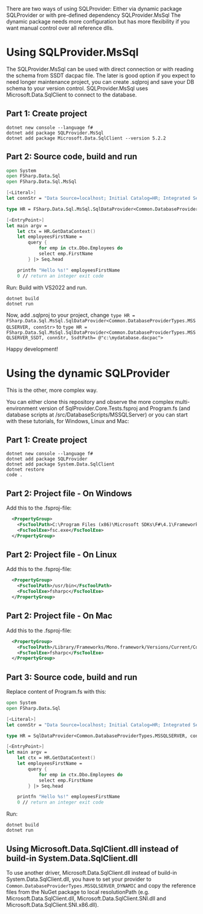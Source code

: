 There are two ways of using SQLProvider: Either via dynamic package SQLProvider or with pre-defined dependency SQLProvider.MsSql 
The dynamic package needs more configuration but has more flexibility if you want manual control over all reference dlls.

# Using SQLProvider.MsSql 

The SQLProvider.MsSql can be used with direct connection or with reading the schema from SSDT dacpac file.
The later is good option if you expect to need longer maintenance project, you can create .sqlproj and save your DB schema to your version control.
SQLProvider.MsSql uses Microsoft.Data.SqlClient to connect to the database.

## Part 1: Create project

```
dotnet new console --language f#
dotnet add package SQLProvider.MsSql
dotnet add package Microsoft.Data.SqlClient --version 5.2.2
``` 

## Part 2: Source code, build and run

```fsharp
open System
open FSharp.Data.Sql
open FSharp.Data.Sql.MsSql

[<Literal>]
let connStr = "Data Source=localhost; Initial Catalog=HR; Integrated Security=True;TrustServerCertificate=true"

type HR = FSharp.Data.Sql.MsSql.SqlDataProvider<Common.DatabaseProviderTypes.MSSQLSERVER, connStr>

[<EntryPoint>]
let main argv =
    let ctx = HR.GetDataContext()
    let employeesFirstName = 
        query {
            for emp in ctx.Dbo.Employees do
            select emp.FirstName
        } |> Seq.head

    printfn "Hello %s!" employeesFirstName
    0 // return an integer exit code
```

Run:
Build with VS2022 and run.

```
dotnet build
dotnet run
```

Now, add .sqlproj to your project, change `type HR = FSharp.Data.Sql.MsSql.SqlDataProvider<Common.DatabaseProviderTypes.MSSQLSERVER, connStr>` to
`type HR = FSharp.Data.Sql.MsSql.SqlDataProvider<Common.DatabaseProviderTypes.MSSQLSERVER_SSDT, connStr, SsdtPath= @"c:\mydatabase.dacpac">`

Happy development!


# Using the dynamic SQLProvider

This is the other, more complex way.

You can either clone this repository and observe the more complex 
multi-environment version of
SqlProvider.Core.Tests.fsproj and Program.fs (and database scripts at /src/DatabaseScripts/MSSQLServer)
or you can start with these tutorials, for Windows, Linux and Mac:

## Part 1: Create project

```
dotnet new console --language f#
dotnet add package SQLProvider
dotnet add package System.Data.SqlClient
dotnet restore
code .
```

## Part 2: Project file - On Windows

Add this to the .fsproj-file:

```xml
  <PropertyGroup>
    <FscToolPath>C:\Program Files (x86)\Microsoft SDKs\F#\4.1\Framework\v4.0</FscToolPath>
    <FscToolExe>fsc.exe</FscToolExe>
  </PropertyGroup>
```

## Part 2: Project file - On Linux

Add this to the .fsproj-file:

```xml
  <PropertyGroup>
    <FscToolPath>/usr/bin</FscToolPath>
    <FscToolExe>fsharpc</FscToolExe>
  </PropertyGroup>
```

## Part 2: Project file - On Mac

Add this to the .fsproj-file:

```xml
  <PropertyGroup>
    <FscToolPath>/Library/Frameworks/Mono.framework/Versions/Current/Commands</FscToolPath>
    <FscToolExe>fsharpc</FscToolExe>
  </PropertyGroup>
```

## Part 3: Source code, build and run

Replace content of Program.fs with this:

```fsharp
open System
open FSharp.Data.Sql

[<Literal>]
let connStr = "Data Source=localhost; Initial Catalog=HR; Integrated Security=True"

type HR = SqlDataProvider<Common.DatabaseProviderTypes.MSSQLSERVER, connStr>

[<EntryPoint>]
let main argv =
    let ctx = HR.GetDataContext()
    let employeesFirstName = 
        query {
            for emp in ctx.Dbo.Employees do
            select emp.FirstName
        } |> Seq.head

    printfn "Hello %s!" employeesFirstName
    0 // return an integer exit code
```

Run:

```
dotnet build
dotnet run
```

## Using Microsoft.Data.SqlClient.dll instead of build-in System.Data.SqlClient.dll
To use another driver, Microsoft.Data.SqlClient.dll instead of build-in System.Data.SqlClient.dll, you have to set your provider to `Common.DatabaseProviderTypes.MSSQLSERVER_DYNAMIC` and copy the reference files
from the NuGet package to local resolutionPath (e.g. Microsoft.Data.SqlClient.dll, Microsoft.Data.SqlClient.SNI.dll and Microsoft.Data.SqlClient.SNI.x86.dll).
